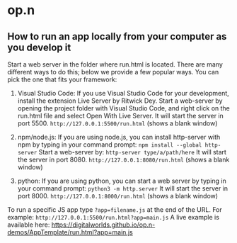 # op.n

## How to run an app locally from your computer as you develop it
Start a web server in the folder where run.html is located. There are many different ways to do this; below we provide a few popular ways. 
You can pick the one that fits your framework:

1. Visual Studio Code:
If you use Visual Studio Code for your development, install the extension Live Server by Ritwick Dey. 
Start a web-server by opening the project folder with Visual Studio Code, and right click on the run.html file and select Open With Live Server.
It will start the server in port 5500.
`http://127.0.0.1:5500/run.html` (shows a blank window)

2. npm/node.js:
If you are using node.js, you can install http-server with npm by typing in your command prompt: `npm install --global http-server`
Start a web-server by: `http-server type/a/path/here`
It will start the server in port 8080.
`http://127.0.0.1:8080/run.html`  (shows a blank window)

3. python:
If you are using python, you can start a web server by typing in your command prompt: `python3 -m http.server`
It will start the server in port 8000.
`http://127.0.0.1:8000/run.html`  (shows a blank window)

To run a specific JS app type `?app=filename.js` at the end of the URL. 
For example: `http://127.0.0.1:5500/run.html?app=main.js`
A live example is available here: https://digitalworlds.github.io/op.n-demos/AppTemplate/run.html?app=main.js
